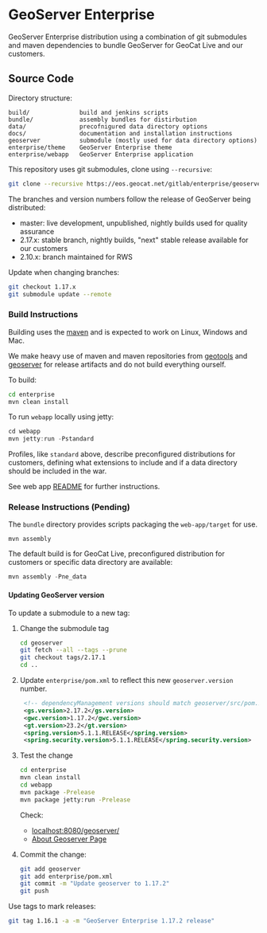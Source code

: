 # GeoServer Enterprise

GeoServer Enterprise distribution using a combination of git submodules and maven dependencies to bundle GeoServer for GeoCat Live and our customers.

## Source Code

Directory structure:

```
build/              build and jenkins scripts
bundle/             assembly bundles for distirbution
data/               precofnigured data directory options
docs/               documentation and installation instructions
geoserver           submodule (mostly used for data directory options)
enterprise/theme    GeoServer Enterprise theme
enterprise/webapp   GeoServer Enterprise application
```

This repository uses git submodules, clone using ``--recursive``:

```bash
git clone --recursive https://eos.geocat.net/gitlab/enterprise/geoserver-enterprise.git
```

The branches and version numbers follow the release of GeoServer being distributed:

* master: live development, unpublished, nightly builds used for quality assurance
* 2.17.x: stable branch, nightly builds, "next" stable release available for our customers
* 2.10.x: branch maintained for RWS

Update when changing branches:

```bash
git checkout 1.17.x
git submodule update --remote
```

### Build Instructions

Building uses the [maven](https://maven.apache.org) and is expected to work on Linux, Windows and Mac.

We make heavy use of maven and maven repositories from [geotools](https://download.osgeo.org/webdav/geotools/) and [geoserver](https://repo.boundlessgeo.com/release/) for release artifacts and do not build everything ourself. 

To build:

```bash
cd enterprise
mvn clean install 
```

To run `webapp` locally using jetty:
```java
cd webapp
mvn jetty:run -Pstandard
```

Profiles, like `standard` above, describe preconfigured distributions for customers, defining what extensions to include and if a data directory should be included in the war.

See web app [README](enterprise/webapp/README.md) for further instructions.

### Release Instructions (Pending)

The ``bundle`` directory provides scripts packaging the `web-app/target` for use.

```
mvn assembly
```

The default build is for GeoCat Live, preconfigured distribution for customers or specific data directory are available:

```java
mvn assembly -Pne_data
```

#### Updating GeoServer version

To update a submodule to a new tag:

1. Change the submodule tag

   ```bash
   cd geoserver
   git fetch --all --tags --prune
   git checkout tags/2.17.1
   cd ..
   ```

2. Update `enterprise/pom.xml` to reflect this new `geoserver.version` number.
   
   ```xml
    <!-- dependencyManagement versions should match geoserver/src/pom.xml -->
    <gs.version>2.17.2</gs.version>
    <gwc.version>1.17.2</gwc.version>
    <gt.version>23.2</gt.version>
    <spring.version>5.1.1.RELEASE</spring.version>
    <spring.security.version>5.1.1.RELEASE</spring.security.version>
   ```

3. Test the change
   
   ```bash
   cd enterprise
   mvn clean install
   cd webapp
   mvn package -Prelease
   mvn package jetty:run -Prelease
   ```
   
   Check:
   
   * [localhost:8080/geoserver/](http://localhost:8080/geoserver/)
   * [About Geoserver Page]( http://localhost:8080/geoserver/web/wicket/bookmarkable/org.geoserver.web.AboutGeoServerPage)
   
   
4. Commit the change:

   ```bash
   git add geoserver
   git add enterprise/pom.xml
   git commit -m "Update geoserver to 1.17.2"
   git push
   ```

Use tags to mark releases:

```bash
git tag 1.16.1 -a -m "GeoServer Enterprise 1.17.2 release"
```
